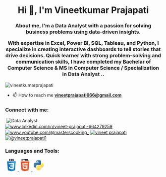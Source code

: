 <h1 align="center">Hi 👋, I'm Vineetkumar Prajapati</h1>
<h3 align="center">About me, I'm a Data Analyst with a passion for solving business problems using data-driven insights.

With expertise in Excel, Power BI, SQL, Tableau, and Python, I specialize in creating interactive dashboards to tell stories that drive decisions. Quick learner with strong problem-solving and communication skills, I have completed my Bachelar of Computer Science & MS in Computer Science / Specialization in Data Analyst ..</h3>

<p align="left"> <img src="https://komarev.com/ghpvc/?username=vineetkumarprajapati&label=Profile%20views&color=0e75b6&style=flat" alt="vineetkumarprajapati" /> </p>

- 📫 How to reach me **vineetprajapati666@gmail.com**

<h3 align="left">Connect with me:</h3>

<img align="right" alt="Data Analyst" width="500" src="https://www.webmdpracticepro.com/wp-content/uploads/sites/13/2021/05/Feature_SEOImprovementPlan_750x500.png">

<p align="left">
<a href="https://linkedin.com/in/www.linkedin.com/in/vineet-prajapati-664279259" target="blank"><img align="center" src="https://raw.githubusercontent.com/rahuldkjain/github-profile-readme-generator/master/src/images/icons/Social/linked-in-alt.svg" alt="www.linkedin.com/in/vineet-prajapati-664279259" height="30" width="40" /></a>
<a href="https://www.youtube.com/c/www.youtube.com/@masterscooking_" target="blank"><img align="center" src="https://raw.githubusercontent.com/rahuldkjain/github-profile-readme-generator/master/src/images/icons/Social/youtube.svg" alt="www.youtube.com/@masterscooking_" height="30" width="40" /></a>
<a href="https://www.hackerrank.com/vineet prajapati" target="blank"><img align="center" src="https://raw.githubusercontent.com/rahuldkjain/github-profile-readme-generator/master/src/images/icons/Social/hackerrank.svg" alt="vineet prajapati" height="30" width="40" /></a>
<a href="https://www.hackerearth.com/@vineetprajapati1" target="blank"><img align="center" src="https://raw.githubusercontent.com/rahuldkjain/github-profile-readme-generator/master/src/images/icons/Social/hackerearth.svg" alt="@vineetprajapati1" height="30" width="40" /></a>
</p>

<h3 align="left">Languages and Tools:</h3>
<p align="left"> <a href="https://www.w3schools.com/css/" target="_blank" rel="noreferrer"> <img src="https://raw.githubusercontent.com/devicons/devicon/master/icons/css3/css3-original-wordmark.svg" alt="css3" width="40" height="40"/> </a> <a href="https://www.w3.org/html/" target="_blank" rel="noreferrer"> <img src="https://raw.githubusercontent.com/devicons/devicon/master/icons/html5/html5-original-wordmark.svg" alt="html5" width="40" height="40"/> </a> <a href="https://www.python.org" target="_blank" rel="noreferrer"> <img src="https://raw.githubusercontent.com/devicons/devicon/master/icons/python/python-original.svg" alt="python" width="40" height="40"/> </a> </p>
